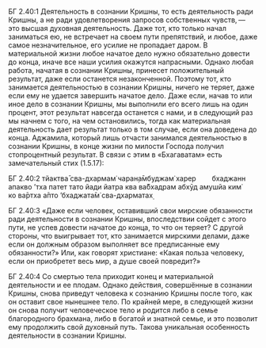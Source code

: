 БГ 2.40:1	Деятельность в сознании Кришны, то есть деятельность ради Кришны, а не ради удовлетворения запросов собственных чувств, — это высшая духовная деятельность. Даже тот, кто только начал заниматься ею, не встречает на своем пути препятствий, и любое, даже самое незначительное, его усилие не пропадает даром. В материальной жизни любое начатое дело нужно обязательно довести до конца, иначе все наши усилия окажутся напрасными. Однако любая работа, начатая в сознании Кришны, принесет положительный результат, даже если останется незаконченной. Поэтому тот, кто занимается деятельностью в сознании Кришны, ничего не теряет, даже если ему не удается завершить начатое дело. Даже если, начав то или иное дело в сознании Кришны, мы выполнили его всего лишь на один процент, этот результат навсегда останется с нами, и в следующий раз мы начнем с того, на чем остановились, тогда как материальная деятельность дает результат только в том случае, если она доведена до конца. Аджамила, который лишь отчасти занимался деятельностью в сознании Кришны, в конце жизни по милости Господа получил стопроцентный результат. В связи с этим в «Бхагаватам» есть замечательный стих (1.5.17):

БГ 2.40:2	тйактва̄ сва-дхармам̇ чаран̣а̄мбуджам̇ харер   бхаджанн апакво ’тха патет тато йади йатра ква ва̄бхадрам абхӯд амушйа ким̇   ко ва̄ртха а̄пто ’бхаджата̄м̇ сва-дхарматах̣

БГ 2.40:3	«Даже если человек, оставивший свои мирские обязанности ради деятельности в сознании Кришны, впоследствии сойдет с этого пути, не успев довести начатое до конца, то что он теряет? С другой стороны, что выигрывает тот, кто занимается мирскими делами, даже если он должным образом выполняет все предписанные ему обязанности?» Или, как говорят христиане: «Какая польза человеку, если он приобретет весь мир, а душе своей повредит?»

БГ 2.40:4	Со смертью тела приходит конец и материальной деятельности и ее плодам. Однако действия, совершённые в сознании Кришны, снова приведут человека к сознанию Кришны после того, как он оставит свое нынешнее тело. По крайней мере, в следующей жизни он снова получит человеческое тело и родится либо в семье благородного брахмана, либо в богатой и знатной семье, и это позволит ему продолжить свой духовный путь. Такова уникальная особенность деятельности в сознании Кришны.